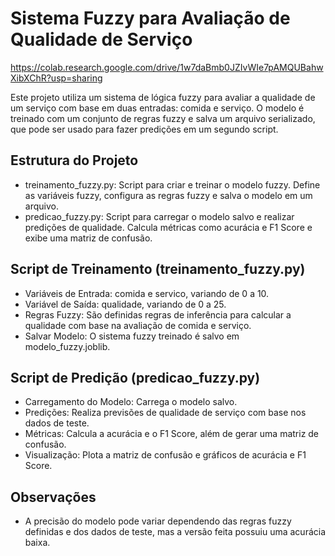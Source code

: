 # Sistema Fuzzy para Avaliação de Qualidade de Serviço
https://colab.research.google.com/drive/1w7daBmb0JZIvWIe7pAMQUBahwXibXChR?usp=sharing

Este projeto utiliza um sistema de lógica fuzzy para avaliar a qualidade de um serviço com base em duas entradas: comida e serviço. O modelo é treinado com um conjunto de regras fuzzy e salva um arquivo serializado, que pode ser usado para fazer predições em um segundo script.

## Estrutura do Projeto
- treinamento_fuzzy.py: Script para criar e treinar o modelo fuzzy. Define as variáveis fuzzy, configura as regras fuzzy e salva o modelo em um arquivo.
- predicao_fuzzy.py: Script para carregar o modelo salvo e realizar predições de qualidade. Calcula métricas como acurácia e F1 Score e exibe uma matriz de confusão.

## Script de Treinamento (treinamento_fuzzy.py)
- Variáveis de Entrada: comida e servico, variando de 0 a 10.
- Variável de Saída: qualidade, variando de 0 a 25.
- Regras Fuzzy: São definidas regras de inferência para calcular a qualidade com base na avaliação de comida e serviço.
- Salvar Modelo: O sistema fuzzy treinado é salvo em modelo_fuzzy.joblib.

## Script de Predição (predicao_fuzzy.py)
- Carregamento do Modelo: Carrega o modelo salvo.
- Predições: Realiza previsões de qualidade de serviço com base nos dados de teste.
- Métricas: Calcula a acurácia e o F1 Score, além de gerar uma matriz de confusão.
- Visualização: Plota a matriz de confusão e gráficos de acurácia e F1 Score.

## Observações
- A precisão do modelo pode variar dependendo das regras fuzzy definidas e dos dados de teste, mas a versão feita possuiu uma acurácia baixa.
